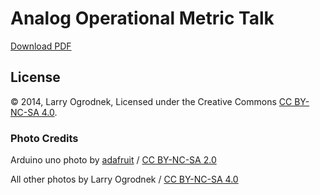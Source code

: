 # Analog Operational Metric Talk


[Download PDF](https://github.com/ogrodnek/analog-metrics-talk/releases/download/1.0/analog-operational-metrics.pdf)


## License


&copy; 2014, Larry Ogrodnek, Licensed under the Creative Commons [CC BY-NC-SA 4.0].


### Photo Credits

Arduino uno photo by [adafruit] / [CC BY-NC-SA 2.0]

All other photos by Larry Ogrodnek / [CC BY-NC-SA 4.0]


[adafruit]:http://www.adafruit.com/
[CC BY-NC-SA 2.0]:https://creativecommons.org/licenses/by-nc-sa/2.0/
[CC BY-NC-SA 4.0]:https://creativecommons.org/licenses/by-nc-sa/4.0/